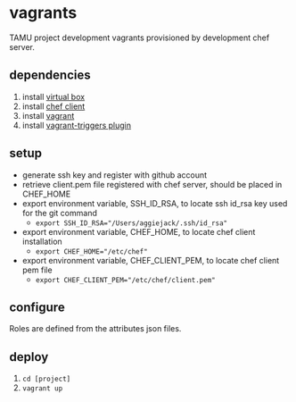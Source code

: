 # vagrants

TAMU project development vagrants provisioned by development chef server.

## dependencies

1. install [virtual box](https://www.virtualbox.org/wiki/Downloads)
2. install [chef client](https://downloads.chef.io/chef)
3. install [vagrant](https://www.vagrantup.com/downloads.html)
4. install [vagrant-triggers plugin](https://github.com/emyl/vagrant-triggers)

## setup

- generate ssh key and register with github account
- retrieve client.pem file registered with chef server, should be placed in CHEF_HOME
- export environment variable, SSH_ID_RSA, to locate ssh id_rsa key used for the git command
  - ```export SSH_ID_RSA="/Users/aggiejack/.ssh/id_rsa"```
- export environment variable, CHEF_HOME, to locate chef client installation
  - ```export CHEF_HOME="/etc/chef"```
- export environment variable, CHEF_CLIENT_PEM, to locate chef client pem file
  - ```export CHEF_CLIENT_PEM="/etc/chef/client.pem"```

## configure

Roles are defined from the attributes json files.

## deploy

1. ```cd [project]```
2. ```vagrant up```
